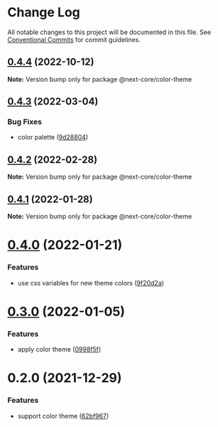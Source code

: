 # Change Log

All notable changes to this project will be documented in this file.
See [Conventional Commits](https://conventionalcommits.org) for commit guidelines.

## [0.4.4](https://github.com/easyops-cn/next-core/compare/@next-core/color-theme@0.4.3...@next-core/color-theme@0.4.4) (2022-10-12)

**Note:** Version bump only for package @next-core/color-theme





## [0.4.3](https://github.com/easyops-cn/next-core/compare/@next-core/color-theme@0.4.2...@next-core/color-theme@0.4.3) (2022-03-04)


### Bug Fixes

* color palette ([9d28804](https://github.com/easyops-cn/next-core/commit/9d2880444868961d5c0653aed2e12babf59fcc73))





## [0.4.2](https://github.com/easyops-cn/next-core/compare/@next-core/color-theme@0.4.1...@next-core/color-theme@0.4.2) (2022-02-28)

**Note:** Version bump only for package @next-core/color-theme





## [0.4.1](https://github.com/easyops-cn/next-core/compare/@next-core/color-theme@0.4.0...@next-core/color-theme@0.4.1) (2022-01-28)

**Note:** Version bump only for package @next-core/color-theme

# [0.4.0](https://github.com/easyops-cn/next-core/compare/@next-core/color-theme@0.3.0...@next-core/color-theme@0.4.0) (2022-01-21)

### Features

- use css variables for new theme colors ([9f20d2a](https://github.com/easyops-cn/next-core/commit/9f20d2a3194d75972266bf6ddba871c45a59d1d8))

# [0.3.0](https://github.com/easyops-cn/next-core/compare/@next-core/color-theme@0.2.0...@next-core/color-theme@0.3.0) (2022-01-05)

### Features

- apply color theme ([0998f5f](https://github.com/easyops-cn/next-core/commit/0998f5fc1e662cde1eeedb7bc30bd7a5e1e8fe85))

# 0.2.0 (2021-12-29)

### Features

- support color theme ([62bf967](https://github.com/easyops-cn/next-core/commit/62bf9674088ce4fe8abb60d20f168e37ba171797))
